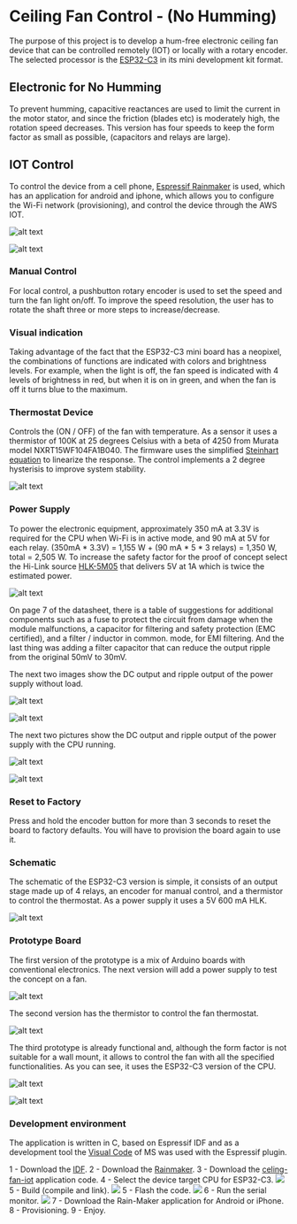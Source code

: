 # Ceiling Fan Control - (No Humming)

The purpose of this project is to develop a hum-free electronic ceiling fan device that can be controlled remotely (IOT) or locally with a rotary encoder.
The selected processor is the [ESP32-C3](https://www.espressif.com/sites/default/files/documentation/esp32-c3-mini-1_datasheet_en.pdf) in its mini development kit format.

## Electronic for No Humming

To prevent humming, capacitive reactances are used to limit the current in the motor stator, and since the friction (blades etc) is moderately high, the rotation speed decreases. This version has four speeds to keep the form factor as small as possible, (capacitors and relays are large).

## IOT Control

To control the device from a cell phone, [Espressif Rainmaker](https://rainmaker.espressif.com/docs/get-started.html) is used, which has an application for android and iphone, which allows you to configure the Wi-Fi network (provisioning), and control the device through the AWS IOT.

![alt text](images/app_devices.png)

![alt text](images/app_fan.png)

### Manual Control

For local control, a pushbutton rotary encoder is used to set the speed and turn the fan light on/off. To improve the speed resolution, the user has to rotate the shaft three or more steps to increase/decrease.

### Visual indication

Taking advantage of the fact that the ESP32-C3 mini board has a neopixel, the combinations of functions are indicated with colors and brightness levels. For example, when the light is off, the fan speed is indicated with 4 levels of brightness in red, but when it is on in green, and when the fan is off it turns blue to the maximum.

### Thermostat Device

Controls the (ON / OFF) of the fan with temperature. As a sensor it uses a thermistor of 100K at 25 degrees Celsius with a beta of 4250 from Murata model NXRT15WF104FA1B040. The firmware uses the simplified [Steinhart equation](https://en.wikipedia.org/wiki/Steinhart%E2%80%93Hart_equation) to linearize the response. The control implements a 2 degree hysterisis to improve system stability.

![alt text](images/app_thermostat.png)

### Power Supply
To power the electronic equipment, approximately 350 mA at 3.3V is required for the CPU when Wi-Fi is in active mode, and 90 mA at 5V for each relay. (350mA * 3.3V) = 1,155 W + (90 mA * 5 * 3 relays) = 1,350 W, total = 2,505 W. To increase the safety factor for the proof of concept select the Hi-Link source [HLK-5M05](https://datasheet.lcsc.com/szlcsc/1912111437_HI-LINK-HLK-5M05_C209907.pdf) that delivers 5V at 1A which is twice the estimated power.

![alt text](images/power_supply_5v_1a.png)

On page 7 of the datasheet, there is a table of suggestions for additional components such as a fuse to protect the circuit from damage when the module malfunctions, a capacitor for filtering and safety protection (EMC certified), and a filter / inductor in common. mode, for EMI filtering. And the last thing was adding a filter capacitor that can reduce the output ripple from the original 50mV to 30mV.

The next two images show the DC output and ripple output of the power supply without load.

![alt text](images/TEK_hlk_5v_dc_no_charge.png)

![alt text](images/TEK_hlk_ripple_no_charged.png)

The next two pictures show the DC output and ripple output of the power supply with the CPU running.

![alt text](images/TEK_hlk_5v_dc_charged.png)

![alt text](images/TEK_hlk_ripple_charged.png)

### Reset to Factory

Press and hold the encoder button for more than 3 seconds to reset the board to factory defaults. You will have to provision the board again to use it.

### Schematic
The schematic of the ESP32-C3 version is simple, it consists of an output stage made up of 4 relays, an encoder for manual control, and a thermistor to control the thermostat. As a power supply it uses a 5V 600 mA HLK.

![alt text](images/Schematic_Fan_Controller_ESP32-C3.png)

### Prototype Board
The first version of the prototype is a mix of Arduino boards with conventional electronics. The next version will add a power supply to test the concept on a fan.

![alt text](images/first_version.png)

The second version has the thermistor to control the fan thermostat.

![alt text](images/second_version.png)

The third prototype is already functional and, although the form factor is not suitable for a wall mount, it allows to control the fan with all the specified functionalities. As you can see, it uses the ESP32-C3 version of the CPU.

![alt text](images/protoype_esp32-c3_1.png)

![alt text](images/protoype_esp32-c3_3.png)

### Development environment
The application is written in C, based on Espressif IDF and as a development tool the [Visual Code](https://docs.espressif.com/projects/esp-idf/en/latest/esp32/get-started/vscode-setup.html) of MS was used with the Espressif plugin.

1 - Download the [IDF](https://docs.espressif.com/projects/esp-idf/en/latest/esp32/get-started/).
2 - Download the [Rainmaker](https://github.com/espressif/esp-rainmaker).
3 - Download the [celing-fan-iot](https://github.com/jjsch-dev/ceiling-fan-iot) application code.
4 - Select the device target CPU for ESP32-C3.
![](images/visual_code_set_target.gif)
5 - Build (compile and link).
![](images/visual_code_build.gif)
5 - Flash the code.
![](images/visual_code_flash.gif)
6 - Run the serial monitor.
![](images/visual_code_monitor.gif)
7 - Download the Rain-Maker application for Android or iPhone.
8 - Provisioning.
9 - Enjoy.
